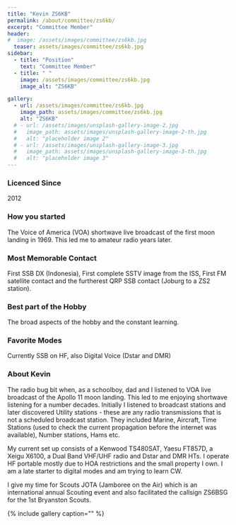 ```yaml
---
title: "Kevin ZS6KB"
permalink: /about/committee/zs6kb/
excerpt: "Committee Member"
header:
#  image: /assets/images/committee/zs6kb.jpg
  teaser: assets/images/committee/zs6kb.jpg
sidebar:
  - title: "Position"
    text: "Committee Member"
  - title: " "
    image: /assets/images/committee/zs6kb.jpg
    image_alt: "ZS6KB"

gallery:
  - url: /assets/images/committee/zs6kb.jpg
    image_path: assets/images/committee/zs6kb.jpg
    alt: "ZS6KB"
  # - url: /assets/images/unsplash-gallery-image-2.jpg
  #   image_path: assets/images/unsplash-gallery-image-2-th.jpg
  #   alt: "placeholder image 2"
  # - url: /assets/images/unsplash-gallery-image-3.jpg
  #   image_path: assets/images/unsplash-gallery-image-3-th.jpg
  #   alt: "placeholder image 3"
---
```


### Licenced Since
2012

### How you started
The Voice of America (VOA) shortwave live broadcast of the first moon landing in 1969. This led me to amateur radio years later.

### Most Memorable Contact
First SSB DX (Indonesia), First complete SSTV image from the ISS, First FM satellite contact and the furtherest QRP SSB contact (Joburg to a ZS2 station).


### Best part of the Hobby
The broad aspects of the hobby and the constant learning.

### Favorite Modes
Currently SSB on HF, also Digital Voice (Dstar and DMR)

### About Kevin 
The radio bug bit when, as a schoolboy, dad and I listened to VOA live broadcast of the Apollo 11 moon landing. This led to me enjoying shortwave listening for a number decades. Initially I listened to broadcast stations and later discovered Utility stations - these are any radio transmissions that is not a scheduled broadcast station. They included Marine, Aircraft, Time Stations (used to check the current propagation before the internet was available), Number stations, Hams etc.

My current set up consists of a Kenwood TS480SAT, Yaesu FT857D, a Xeigu X6100, a Dual Band VHF/UHF radio and Dstar and DMR HTs. I operate HF portable mostly due to HOA restrictions and the small property I own. I am a late starter to digital modes and am trying to learn CW.

I give my time for Scouts JOTA (Jamboree on the Air) which is an international annual Scouting event and also facilitated the callsign ZS6BSG for the 1st Bryanston Scouts.

{% include gallery caption="" %}
